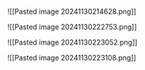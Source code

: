 ![[Pasted image 20241130214628.png]]

![[Pasted image 20241130222753.png]]

![[Pasted image 20241130223052.png]]

![[Pasted image 20241130223108.png]]

